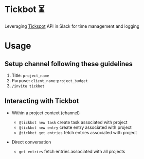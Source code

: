 # Tickbot :hourglass_flowing_sand:

Leveraging [Tickspot](https://github.com/tick/tick-api) API in Slack for time management and logging

# Usage

## Setup channel following these guidelines

1. Title: `project_name`
2. Purpose: `client_name:project_budget`
3. `/invite tickbot`

## Interacting with Tickbot

+ Within a project context (channel)
  + `@tickbot new task` create task associated with project
  + `@tickbot new entry` create entry associated with project
  + `@tickbot get entries` fetch entries associated with project


+ Direct conversation
  + `get entries` fetch entries associated with all projects
